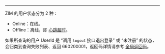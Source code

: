 <Title>通过 ZIM 服务端 “查询用户在线状态” 接口返回 660200001 错误码，该如何处理？</Title>



- - - 


ZIM 的用户状态分为 2 种：

- Online：在线。
- Offline：离线，即 [心跳超时](https://doc-zh.zego.im/faq/ZIM_heartbeat)。

如果所查询的用户 UserId 是 “调用 `logout` 接口退出登录” 或 “未注册” 的状态，会归类到查询失败列表、返回 660200001，返回码详情请参考 [全局返回码](/zim-server/user/query-users-online-status)。
